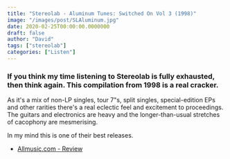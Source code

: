 ```yaml
---
title: "Stereolab - Aluminum Tunes: Switched On Vol 3 (1998)"
image: "/images/post/SLAluminum.jpg"
date: 2020-02-25T00:00:00.0000000
draft: false
author: "David"
tags: ["stereolab"]
categories: ["Listen"]
---
```

### If you think my time listening to Stereolab is fully exhausted, then think again. This compilation from 1998 is a real cracker. 
  
As it's a mix of non-LP singles, tour 7"s, split singles, special-edition EPs and other rarities there's a real eclectic feel and excitement to proceedings. The guitars and electronics are heavy and the longer-than-usual stretches of cacophony are mesmerising. 

In my mind this is one of their best releases.  

-  [Allmusic.com - Review](https://www.allmusic.com/album/aluminum-tunes-switched-on-vol-3-mw0000043342)